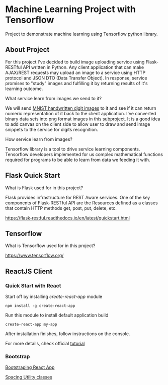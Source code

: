 # Machine Learning Project with Tensorflow
Project to demonstrate machine learning using Tensorflow python library.

## About Project 

For this project I've decided to build image uploading service using Flask-RESTful API written in Python. Any client application that can make AJAX/REST requests may upload an image to a service using HTTP protocol and JSON DTO (Data Transfer Object). In response, service promises to "study" images and fulfilling it by returning results of it's learning outcome. 

What service learn from images we send to it?

We will send [MNIST handwritten digit images](http://yann.lecun.com/exdb/mnist/) to it and see if it can return numeric representation of it back to the client application. 
I've converted binary data sets into png format images in this [subproject](https://github.com/eduards-v/MNIST-data-sets-problems). 
It is a good idea to add canvas on the client side to allow user to draw and send image snippets to the service for digits recognition. 

How service learn from images? 

Tensorflow library is a tool to drive service learning components. Tensorflow developers implemented for us complex mathematical functions required for programs to be able to learn from data we feeding it with.



## Flask Quick Start

What is Flask used for in this project?

Flask provides infrastructure for REST Aware services. 
One of the key components of Flask-RESTful API are the Resources
defined as a classes that contain HTTP methods get, post, put, delete, etc.


https://flask-restful.readthedocs.io/en/latest/quickstart.html

## Tensorflow 

What is Tensorflow used for in this project?

https://www.tensorflow.org/


## ReactJS Client

### Quick Start with React

Start off by installing *create-react-app* module 

`npm install -g create-react-app`

Run this module to install default application build

`create-react-app my-app`

After installation finishes, follow instructions on the console.

For more details, check official [tutorial](https://reactjs.org/tutorial/tutorial.html)

### Bootstrap

[Bootstraping React App](https://reactstrap.github.io/)

[Spacing Utility classes](https://v4-alpha.getbootstrap.com/utilities/spacing/)
